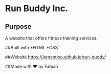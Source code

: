 # Run Buddy Inc.

## Purpose
A website that offers fitness training services.

##Built with
*HTML
*CSS

##Website
https://lernantino.github.io/run-buddy/

##Made with ❤️ by Fabian 
